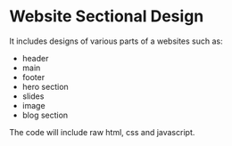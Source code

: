 # Website Sectional Design

It includes designs of various parts of a websites such as:
- header
- main
- footer
- hero section
- slides
- image
- blog section

The code will include raw html, css and javascript.

